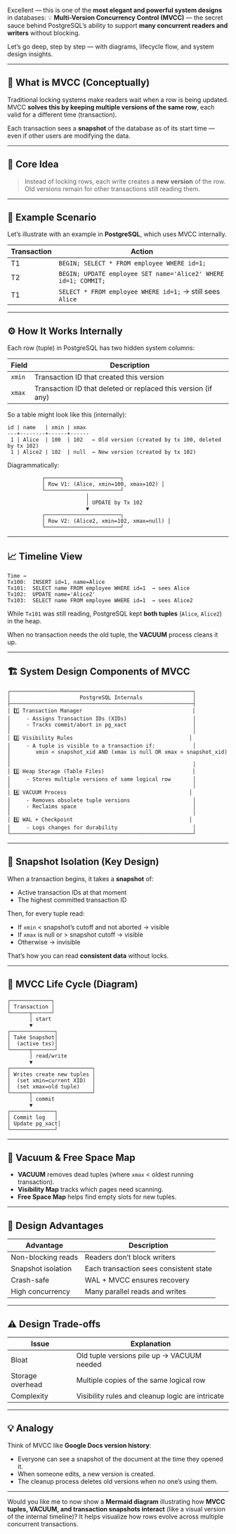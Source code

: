 Excellent — this is one of the **most elegant and powerful system designs** in databases:
💡 **Multi-Version Concurrency Control (MVCC)** — the secret sauce behind PostgreSQL’s ability to support **many concurrent readers and writers** without blocking.

Let’s go deep, step by step — with diagrams, lifecycle flow, and system design insights.

---

## 🧩 What is MVCC (Conceptually)

Traditional locking systems make readers wait when a row is being updated.
MVCC **solves this by keeping multiple versions of the same row**, each valid for a different time (transaction).

Each transaction sees a **snapshot** of the database as of its start time — even if other users are modifying the data.

---

## 🧠 Core Idea

> Instead of locking rows, each write creates a **new version** of the row.
> Old versions remain for other transactions still reading them.

---

## 📘 Example Scenario

Let’s illustrate with an example in **PostgreSQL**, which uses MVCC internally.

| Transaction | Action                                                         |
| ----------- | -------------------------------------------------------------- |
| T1          | `BEGIN; SELECT * FROM employee WHERE id=1;`                    |
| T2          | `BEGIN; UPDATE employee SET name='Alice2' WHERE id=1; COMMIT;` |
| T1          | `SELECT * FROM employee WHERE id=1;` → still sees `Alice`      |

---

## ⚙️ How It Works Internally

Each row (tuple) in PostgreSQL has two hidden system columns:

| Field  | Description                                                   |
| ------ | ------------------------------------------------------------- |
| `xmin` | Transaction ID that created this version                      |
| `xmax` | Transaction ID that deleted or replaced this version (if any) |

So a table might look like this (internally):

```
id | name   | xmin | xmax
---+--------+------+------
 1 | Alice  | 100  | 102   ← Old version (created by tx 100, deleted by tx 102)
 1 | Alice2 | 102  | null  ← New version (created by tx 102)
```

Diagrammatically:

```
           ┌────────────────────────┐
           │ Row V1: (Alice, xmin=100, xmax=102) │
           └────────────────────────┘
                         │
                         │ UPDATE by Tx 102
                         ▼
           ┌────────────────────────┐
           │ Row V2: (Alice2, xmin=102, xmax=null) │
           └────────────────────────┘
```

---

## 📈 Timeline View

```
Time →
Tx100:  INSERT id=1, name=Alice
Tx101:  SELECT name FROM employee WHERE id=1  → sees Alice
Tx102:  UPDATE name='Alice2'
Tx103:  SELECT name FROM employee WHERE id=1  → sees Alice2
```

While `Tx101` was still reading, PostgreSQL kept **both tuples** (`Alice`, `Alice2`) in the heap.

When no transaction needs the old tuple, the **VACUUM** process cleans it up.

---

## 🏗️ System Design Components of MVCC

```
┌──────────────────────────────────────────────────────────┐
│                      PostgreSQL Internals                │
├──────────────────────────────────────────────────────────┤
│ 1️⃣ Transaction Manager                                   │
│     - Assigns Transaction IDs (XIDs)                     │
│     - Tracks commit/abort in pg_xact                     │
│                                                          │
│ 2️⃣ Visibility Rules                                     │
│     - A tuple is visible to a transaction if:            │
│        xmin < snapshot_xid AND (xmax is null OR xmax > snapshot_xid) │
│                                                          │
│ 3️⃣ Heap Storage (Table Files)                            │
│     - Stores multiple versions of same logical row       │
│                                                          │
│ 4️⃣ VACUUM Process                                       │
│     - Removes obsolete tuple versions                    │
│     - Reclaims space                                     │
│                                                          │
│ 5️⃣ WAL + Checkpoint                                     │
│     - Logs changes for durability                        │
└──────────────────────────────────────────────────────────┘
```

---

## 🧮 Snapshot Isolation (Key Design)

When a transaction begins, it takes a **snapshot** of:

* Active transaction IDs at that moment
* The highest committed transaction ID

Then, for every tuple read:

* If `xmin` < snapshot’s cutoff and not aborted → visible
* If `xmax` is null or > snapshot cutoff → visible
* Otherwise → invisible

That’s how you can read **consistent data** without locks.

---

## 🔄 MVCC Life Cycle (Diagram)

```
┌─────────────┐
│ Transaction │
└──────┬──────┘
       │ start
       ▼
┌──────────────┐
│ Take Snapshot│
│  (active txs)│
└──────┬───────┘
       │ read/write
       ▼
┌──────────────────────────┐
│ Writes create new tuples │
│  (set xmin=current XID)  │
│  (set xmax=old tuple)    │
└──────┬───────────────────┘
       │ commit
       ▼
┌──────────────┐
│ Commit log   │
│ Update pg_xact│
└──────────────┘
```

---

## 🧹 Vacuum & Free Space Map

* **VACUUM** removes dead tuples (where `xmax` < oldest running transaction).
* **Visibility Map** tracks which pages need scanning.
* **Free Space Map** helps find empty slots for new tuples.

---

## 🧠 Design Advantages

| Advantage          | Description                            |
| ------------------ | -------------------------------------- |
| Non-blocking reads | Readers don’t block writers            |
| Snapshot isolation | Each transaction sees consistent state |
| Crash-safe         | WAL + MVCC ensures recovery            |
| High concurrency   | Many parallel reads and writes         |

---

## ⚠️ Design Trade-offs

| Issue            | Explanation                                      |
| ---------------- | ------------------------------------------------ |
| Bloat            | Old tuple versions pile up → VACUUM needed       |
| Storage overhead | Multiple copies of the same logical row          |
| Complexity       | Visibility rules and cleanup logic are intricate |

---

## 💡 Analogy

Think of MVCC like **Google Docs version history**:

* Everyone can see a snapshot of the document at the time they opened it.
* When someone edits, a new version is created.
* The cleanup process deletes old versions when no one’s using them.

---

Would you like me to now show a **Mermaid diagram** illustrating how **MVCC tuples, VACUUM, and transaction snapshots interact** (like a visual version of the internal timeline)?
It helps visualize how rows evolve across multiple concurrent transactions.
